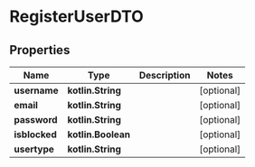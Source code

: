 
# RegisterUserDTO

## Properties
Name | Type | Description | Notes
------------ | ------------- | ------------- | -------------
**username** | **kotlin.String** |  |  [optional]
**email** | **kotlin.String** |  |  [optional]
**password** | **kotlin.String** |  |  [optional]
**isblocked** | **kotlin.Boolean** |  |  [optional]
**usertype** | **kotlin.String** |  |  [optional]



